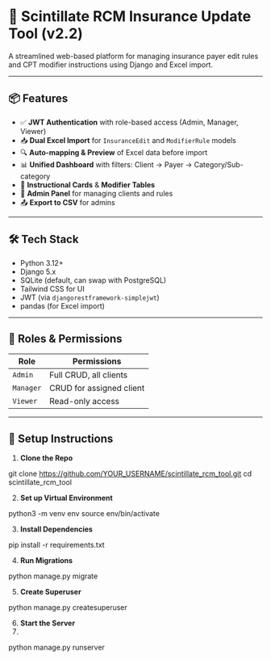 # 🚀 Scintillate RCM Insurance Update Tool (v2.2)

A streamlined web-based platform for managing insurance payer edit rules and CPT modifier instructions using Django and Excel import.

---

## 📦 Features

- ✅ **JWT Authentication** with role-based access (Admin, Manager, Viewer)
- 📥 **Dual Excel Import** for `InsuranceEdit` and `ModifierRule` models
- 🔍 **Auto-mapping & Preview** of Excel data before import
- 📊 **Unified Dashboard** with filters: Client → Payer → Category/Sub-category
- 📄 **Instructional Cards** & **Modifier Tables**
- 👥 **Admin Panel** for managing clients and rules
- 📤 **Export to CSV** for admins

---

## 🛠️ Tech Stack

- Python 3.12+
- Django 5.x
- SQLite (default, can swap with PostgreSQL)
- Tailwind CSS for UI
- JWT (via `djangorestframework-simplejwt`)
- pandas (for Excel import)

---

## 🔐 Roles & Permissions

| Role         | Permissions                |
|--------------|----------------------------|
| `Admin`      | Full CRUD, all clients     |
| `Manager`    | CRUD for assigned client   |
| `Viewer`     | Read-only access           |

---

## 🚀 Setup Instructions

1. **Clone the Repo**

git clone https://github.com/YOUR_USERNAME/scintillate_rcm_tool.git
cd scintillate_rcm_tool

2. **Set up Virtual Environment**

python3 -m venv env
source env/bin/activate

3. **Install Dependencies**
   
pip install -r requirements.txt

4. **Run Migrations**

python manage.py migrate

5. **Create Superuser**

python manage.py createsuperuser

6. **Start the Server**
7. 
python manage.py runserver

